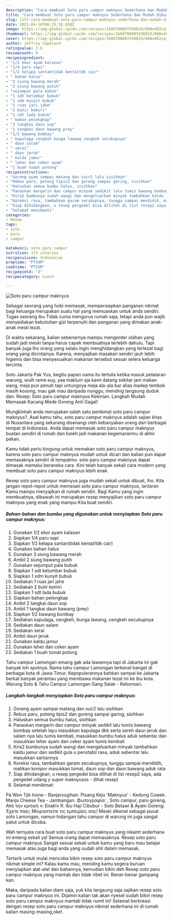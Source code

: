 ```yaml
---
description: "Cara membuat Soto paru campur maknyus Sederhana dan Mudah Dibuat"
title: "Cara membuat Soto paru campur maknyus Sederhana dan Mudah Dibuat"
slug: 1157-cara-membuat-soto-paru-campur-maknyus-sederhana-dan-mudah-dibuat
date: 2021-04-16T06:25:16.650Z
image: https://img-global.cpcdn.com/recipes/1b0d700807d3682d/680x482cq70/soto-paru-campur-maknyus-foto-resep-utama.jpg
thumbnail: https://img-global.cpcdn.com/recipes/1b0d700807d3682d/680x482cq70/soto-paru-campur-maknyus-foto-resep-utama.jpg
cover: https://img-global.cpcdn.com/recipes/1b0d700807d3682d/680x482cq70/soto-paru-campur-maknyus-foto-resep-utama.jpg
author: Jeffrey Copeland
ratingvalue: 3.6
reviewcount: 9
recipeingredient:
- "1/2 ekor ayam kalasan"
- "1/4 paru sapi"
- "1/2 kelapa santantidak kentaltdk cair"
- " bahan halus"
- "3 siung bawang merah"
- "2 siung bawang putih"
- "sejumput pala bubuk"
- "1 sdt ketumbar bubuk"
- "1 sdm kunyit bubuk"
- "1 ruas jari jahe"
- "2 butir kemiri"
- "1 sdt lada bubuk"
- " bahan pelengkap"
- "2 tangkai daun sop"
- "1 tangkai daun bawang prey"
- "1/2 bawang bombay"
- " kapulaga cengkeh bunga lawang cengkeh secukupnya"
- " daun salam"
- " serai"
- " daun jeruk"
- " kaldu jamur"
- " leher dan ceker ayam"
- "1 buah tomat potong"
recipeinstructions:
- "Goreng ayam sampai matang dan suir2 lalu sisihkan"
- "Rebus paru, potong tipis2 dan goreng sampai garing, sisihkan"
- "Haluskan semua bumbu halus, sisihkan"
- "Panaskan margarin dan campur minyak sedikit lalu tumis bawang bombay setelah layu masukkan kapulaga dkk serta sereh daun jeruk dan salam nya lalu tumis kembali, masukkan bumbu halus aduk sebentar dan masukkan leher ayam dan ceker ayam tumis kembali"
- "Kira2 bumbunya sudah wangi dan mengeluarkan minyak tambahkan kaldu jamur dan sedikit gula u penstabil rasa, aduk sebentar lalu masukkan santannya"
- "Koreksi rasa, tambahkan garam secukupnya, tunggu sampai mendidih, matikan kompor masukkan tomat, daun sop dan daun bawang aduk rata"
- "Siap dihidangkan, u resep pergedel bisa dilihat di list resep2 saya, ada pergedel udang y super maknyusss           (lihat resep)"
- "Selamat menikmati"
categories:
- Resep
tags:
- soto
- paru
- campur

katakunci: soto paru campur 
nutrition: 173 calories
recipecuisine: Indonesian
preptime: "PT34M"
cooktime: "PT35M"
recipeyield: "3"
recipecategory: Lunch

---
```



![Soto paru campur maknyus](https://img-global.cpcdn.com/recipes/1b0d700807d3682d/680x482cq70/soto-paru-campur-maknyus-foto-resep-utama.jpg)

Sebagai seorang yang hobi memasak, mempersiapkan panganan nikmat bagi keluarga merupakan suatu hal yang memuaskan untuk anda sendiri. Tugas seorang ibu Tidak cuma mengurus rumah saja, tetapi anda pun wajib menyediakan kebutuhan gizi terpenuhi dan panganan yang dimakan anak-anak mesti lezat.

Di waktu  sekarang, kalian sebenarnya mampu mengorder olahan yang sudah jadi meski tanpa harus capek membuatnya terlebih dahulu. Tapi banyak juga lho orang yang selalu ingin menghidangkan yang terlezat bagi orang yang dicintainya. Karena, menyajikan masakan sendiri jauh lebih higienis dan bisa menyesuaikan makanan tersebut sesuai selera keluarga tercinta. 

Soto Jakarta Pak Yus, begitu papan nama itu tertulis ketika masuk pelataran warung, wuih rame euy, yaa maklum aja kami datang sekitar jam makan siang, meja pun penuh tapi untungnya meja ala-ala bar alias madep tembok masih kosong, mau gak mau daripada nunggu, mending langsung duduk dan. Resep: Soto paru campur maknyus Kekinian. Langkah Mudah Memasak Kacang Mede Goreng Anti Gagal!

Mungkinkah anda merupakan salah satu penikmat soto paru campur maknyus?. Asal kamu tahu, soto paru campur maknyus adalah sajian khas di Nusantara yang sekarang disenangi oleh kebanyakan orang dari berbagai tempat di Indonesia. Anda dapat memasak soto paru campur maknyus buatan sendiri di rumah dan boleh jadi makanan kegemaranmu di akhir pekan.

Kamu tidak perlu bingung untuk memakan soto paru campur maknyus, karena soto paru campur maknyus mudah untuk dicari dan kalian pun dapat memasaknya sendiri di tempatmu. soto paru campur maknyus dapat dimasak memalui beraneka cara. Kini telah banyak sekali cara modern yang membuat soto paru campur maknyus lebih enak.

Resep soto paru campur maknyus juga mudah sekali untuk dibuat, lho. Kita jangan repot-repot untuk memesan soto paru campur maknyus, lantaran Kamu mampu menyajikan di rumah sendiri. Bagi Kamu yang ingin membuatnya, dibawah ini merupakan resep menyajikan soto paru campur maknyus yang enak yang mampu Kita buat sendiri.

<!--inarticleads1-->

##### Bahan-bahan dan bumbu yang digunakan untuk menyiapkan Soto paru campur maknyus:

1. Gunakan 1/2 ekor ayam kalasan
1. Siapkan 1/4 paru sapi
1. Siapkan 1/2 kelapa santan(tidak kental/tdk cair)
1. Gunakan  bahan halus
1. Gunakan 3 siung bawang merah
1. Ambil 2 siung bawang putih
1. Gunakan sejumput pala bubuk
1. Siapkan 1 sdt ketumbar bubuk
1. Siapkan 1 sdm kunyit bubuk
1. Sediakan 1 ruas jari jahe
1. Sediakan 2 butir kemiri
1. Siapkan 1 sdt lada bubuk
1. Siapkan  bahan pelengkap
1. Ambil 2 tangkai daun sop
1. Ambil 1 tangkai daun bawang (prey)
1. Siapkan 1/2 bawang bombay
1. Sediakan  kapulaga, cengkeh, bunga lawang, cengkeh secukupnya
1. Sediakan  daun salam
1. Sediakan  serai
1. Ambil  daun jeruk
1. Gunakan  kaldu jamur
1. Gunakan  leher dan ceker ayam
1. Sediakan 1 buah tomat potong


Tahu campur Lamongan emang gak ada lawannya tapi di Jakarta ini gak banyak loh spotnya. Nama tahu campur Lamongan terkenal banget di berbagai kota di Jawa Timur. Kepopulerannya bahkan sampai ke Jakarta berkat banyak perantau yang membawa makanan lezat ini ke ibu kota. Warung Soto &amp; Tahu Campur Lamongan Gang Salak - Kebonsari. 

<!--inarticleads2-->

##### Langkah-langkah menyiapkan Soto paru campur maknyus:

1. Goreng ayam sampai matang dan suir2 lalu sisihkan
1. Rebus paru, potong tipis2 dan goreng sampai garing, sisihkan
1. Haluskan semua bumbu halus, sisihkan
1. Panaskan margarin dan campur minyak sedikit lalu tumis bawang bombay setelah layu masukkan kapulaga dkk serta sereh daun jeruk dan salam nya lalu tumis kembali, masukkan bumbu halus aduk sebentar dan masukkan leher ayam dan ceker ayam tumis kembali
1. Kira2 bumbunya sudah wangi dan mengeluarkan minyak tambahkan kaldu jamur dan sedikit gula u penstabil rasa, aduk sebentar lalu masukkan santannya
1. Koreksi rasa, tambahkan garam secukupnya, tunggu sampai mendidih, matikan kompor masukkan tomat, daun sop dan daun bawang aduk rata
1. Siap dihidangkan, u resep pergedel bisa dilihat di list resep2 saya, ada pergedel udang y super maknyusss -           (lihat resep)
1. Selamat menikmati


Pa Won Tjik Ivone - Banjarsugihan. Pisang Keju &#39;Maknyus&#39; - Kedung Cowek. Manja Cheese Tea - Jambangan. Φωτογραφία: , Soto campur, paru goreng. Από την κριτική «: Enak!» R. Ibu Haji Cibubur - Soto Betawi &amp; Ayam Goreng: Έχετε πάει; Μοιραστείτε τις εμπειρίες σας! Meski dikenal sebagai pusat soto Lamongan, namun hidangan tahu campur di warung ini juga sangat patut untuk dicoba. 

Wah ternyata cara buat soto paru campur maknyus yang nikamt sederhana ini enteng sekali ya! Semua orang dapat memasaknya. Resep soto paru campur maknyus Sangat sesuai sekali untuk kamu yang baru mau belajar memasak atau juga bagi anda yang sudah ahli dalam memasak.

Tertarik untuk mulai mencoba bikin resep soto paru campur maknyus nikmat simple ini? Kalau kamu mau, mending kamu segera buruan menyiapkan alat-alat dan bahannya, kemudian bikin deh Resep soto paru campur maknyus yang mantab dan tidak ribet ini. Benar-benar gampang kan. 

Maka, daripada kalian diam saja, yuk kita langsung saja sajikan resep soto paru campur maknyus ini. Dijamin kalian tak akan nyesel sudah bikin resep soto paru campur maknyus mantab tidak rumit ini! Selamat berkreasi dengan resep soto paru campur maknyus nikmat sederhana ini di rumah kalian masing-masing,oke!.

